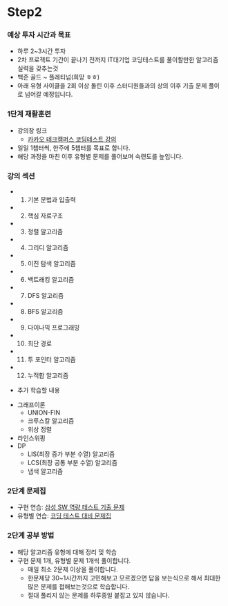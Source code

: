 # Step2

### 예상 투자 시간과 목표
- 하루 2~3시간 투자
- 2차 프로젝트 기간이 끝나기 전까지 IT대기업 코딩테스트를 풀이할만한 알고리즘 실력을 갖추는것
- 백준 골드 ~ 플레티넘(희망 ㅎㅎ)
- 아래 유형 사이클을 2회 이상 돌린 이후 스터디원들과의 상의 이후 기출 문제 풀이로 넘어갈 예정입니다.

### 1단계 재활훈련
- 강의장 링크
    - [카카오 테크캠퍼스 코딩테스트 강의](https://kakao.skillflo.io/course-detail/10118/10434?tab=status)
- 일일 1챕터씩, 한주에 5챕터를 목표로 합니다.
- 해당 과정을 마친 이후 유형별 문제를 풀어보며 숙련도를 높입니다.


### 강의 섹션
- 1. 기본 문법과 입출력
- 2. 핵심 자료구조
- 3. 정렬 알고리즘
- 4. 그리디 알고리즘
- 5. 이진 탐색 알고리즘
- 6. 백트래킹 알고리즘
- 7. DFS 알고리즘
- 8. BFS 알고리즘
- 9. 다이나믹 프로그래밍
- 10. 최단 경로
- 11. 투 포인터 알고리즘
- 12. 누적합 알고리즘


+ 추가 학습할 내용
- 그래프이론
  - UNION-FIN
  - 크루스칼 알고리즘
  - 위상 정렬
- 라인스위핑
- DP
  - LIS(최장 증가 부분 수열) 알고리즘
  - LCS(최장 공통 부분 수열) 알고리즘
  - 냅색 알고리즘



### 2단계 문제집
  - 구현 연습: [삼성 SW 역량 테스트 기출 문제](https://www.acmicpc.net/workbook/view/1152)
  - 유형별 연습: [코딩 테스트 대비 문제집](https://github.com/tony9402/baekjoon)
### 2단계 공부 방법
  - 해당 알고리즘 유형에 대해 정리 및 학습
  - 구현 문제 1개, 유형별 문제 1개씩 풀이합니다.
    - 매일 최소 2문제 이상을 풀이합니다.
    - 한문제당 30~1시간까지 고민해보고 모르겠으면 답을 보는식으로 해서 최대한 많은 문제를 접해보는것으로 학습합니다.
    - 절대 풀리지 않는 문제를 하루종일 붙잡고 있지 않습니다. 
